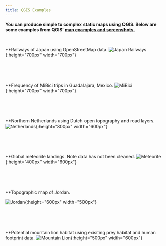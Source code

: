 ```yaml
---
title: QGIS Examples
---
```


**You can produce simple to complex static maps using QGIS. Below are some examples from QGIS' [map examples and screenshots.](https://qgis.org/en/site/about/screenshots.html)**

<br>

**Railways of Japan using OpenStreetMap data.
![Japan Railways](/qgis/img/japan_railways.png){:height="700px" width="700px"}

<br>
  <br>
    <br>
  
**Frequency of MiBici trips in Guadalajara, Mexico.
![MiBici](/qgis/img/guadalajara.png){:height="700px" width="700px"}

<br>
  <br>
    <br>
  
**Northern Netherlands using Dutch open topography and road layers.
![Netherlands](/qgis/img/groningen.jpg){:height="800px" width="600px"}

<br>
  <br>
    <br>
  
**Global meteorite landings. Note data has not been cleaned. 
![Meteorite](/qgis/img/meteorite.png){:height="400px" width="600px"}

<br>
  <br>
    <br>

**Topographic map of Jordan.

![Jordan](/qgis/img/jordan.jpg){:height="600px" width="500px"}

<br>
  <br>
    <br>

**Potential mountain lion habitat using exisiting prey habitat and human footprint data.
![Mountain Lion](/qgis/img/mountain_lion.jpg){:height="500px" width="600px"}
